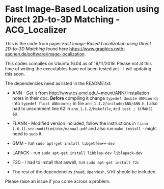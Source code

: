 
# Fast Image-Based Localization using Direct 2D-to-3D Matching - ACG_Localizer

This is the code from paper *Fast Image-Based Localization using Direct 2D-to-3D Matching* found here https://www.graphics.rwth-aachen.de/software/image-localization.

This codes compiles on Ubuntu 16.04 as of 19/11/2019. Please not at this time of writing the executables have not been tested yet - I will updating this soon.

The dependencies need as listed in the README.txt:

  - ANN -  Get it from http://www.cs.umd.edu/~mount/ANN/
      Installation notes in their doc. **Before** compiling it change `typedef double ANNcoord;` into `typedef float ANNcoord;`  in file `ann_1.1.2/include/ANN/ANN.h`.  I also had to uncomment line 62 in  `ann_1.1.2/Makefile`, `#cd test ; $(MAKE) $@`.  
      
  - FLANN - Modified version included, follow the instructions in `flann-1.6.11-src-modified/doc/manual.pdf` and also run `make install` - might need to `sudo` it.
      
  - GMM - run `sudo apt-get install libgetfem++-dev`
  - LAPACK  - run `sudo apt-get install libblas-dev liblapack-dev` 
  - F2C - I had to install that aswell, run `sudo apt-get install f2c`
  - The rest of the dependencies `jhead`, `OpenMesh`, `SFMT` should be included.

Please raise an issue if you come across a problem.
